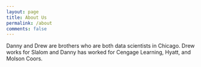 ```yaml
---
layout: page
title: About Us
permalink: /about
comments: false
---
```


<div class="row justify-content-between">
<div class="col-md-8 pr-5">

<p>

Danny and Drew are brothers who are both data scientists in Chicago.  Drew works for Slalom and Danny has worked for Cengage Learning, Hyatt, and Molson Coors.  </p>


